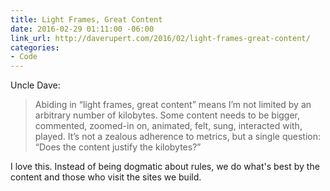 ```yaml
---
title: Light Frames, Great Content
date: 2016-02-29 01:11:00 -06:00
link_url: http://daverupert.com/2016/02/light-frames-great-content/
categories:
- Code
---
```


Uncle Dave:

>Abiding in “light frames, great content” means I’m not limited by an arbitrary number of kilobytes. Some content needs to be bigger, commented, zoomed-in on, animated, felt, sung, interacted with, played. It’s not a zealous adherence to metrics, but a single question: “Does the content justify the kilobytes?”

I love this. Instead of being dogmatic about rules, we do what's best by the content and those who visit the sites we build.
